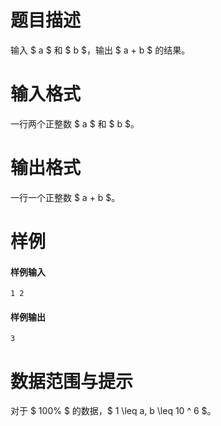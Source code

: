 
# 题目描述

输入 $ a $ 和 $ b $，输出 $ a + b $ 的结果。

# 输入格式

一行两个正整数 $ a $ 和 $ b $。

# 输出格式

一行一个正整数 $ a + b $。

# 样例

#### 样例输入
```plain
1 2
```

#### 样例输出
```plain
3
```

# 数据范围与提示

对于 $ 100\% $ 的数据，$ 1 \leq a, b \leq 10 ^ 6 $。
			